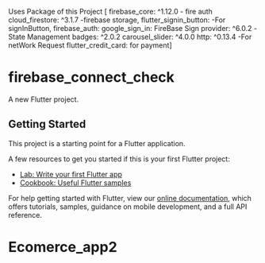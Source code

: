 Uses Package of this Project [
firebase_core: ^1.12.0 - fire auth
  cloud_firestore: ^3.1.7 -firebase storage,
  flutter_signin_button: -For signInButton,
  firebase_auth: 
  google_sign_in: FireBase Sign
  provider: ^6.0.2 -State Management
  badges: ^2.0.2 
  carousel_slider: ^4.0.0
  http: ^0.13.4 -For netWork Request
  flutter_credit_card:  for payment]









# firebase_connect_check

A new Flutter project.

## Getting Started

This project is a starting point for a Flutter application.

A few resources to get you started if this is your first Flutter project:

- [Lab: Write your first Flutter app](https://flutter.dev/docs/get-started/codelab)
- [Cookbook: Useful Flutter samples](https://flutter.dev/docs/cookbook)

For help getting started with Flutter, view our
[online documentation](https://flutter.dev/docs), which offers tutorials,
samples, guidance on mobile development, and a full API reference.
# Ecomerce_app2
